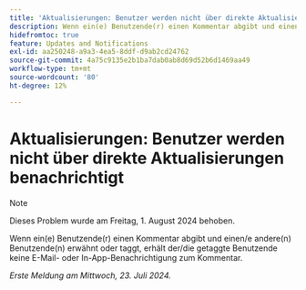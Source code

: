 ```yaml
---
title: 'Aktualisierungen: Benutzer werden nicht über direkte Aktualisierungen benachrichtigt'
description: Wenn ein(e) Benutzende(r) einen Kommentar abgibt und einen/e andere(n) Benutzende(n) erwähnt oder taggt, erhält der/die getaggte Benutzende keine E-Mail- oder In-App-Benachrichtigung zum Kommentar.
hidefromtoc: true
feature: Updates and Notifications
exl-id: aa250248-a9a3-4ea5-8ddf-d9ab2cd24762
source-git-commit: 4a75c9135e2b1ba7dab0ab8d69d52b6d1469aa49
workflow-type: tm+mt
source-wordcount: '80'
ht-degree: 12%

---
```


# Aktualisierungen: Benutzer werden nicht über direkte Aktualisierungen benachrichtigt

>[!NOTE]
>
>Dieses Problem wurde am Freitag, 1. August 2024 behoben.

Wenn ein(e) Benutzende(r) einen Kommentar abgibt und einen/e andere(n) Benutzende(n) erwähnt oder taggt, erhält der/die getaggte Benutzende keine E-Mail- oder In-App-Benachrichtigung zum Kommentar.

_Erste Meldung am Mittwoch, 23. Juli 2024._
